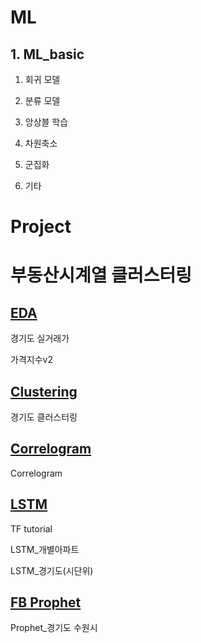 # ML

## 1. ML_basic
1. 회귀 모델

2. 분류 모델

3. 앙상블 학습

4. 차원축소

5. 군집화

6. 기타

# Project

# 부동산시계열 클러스터링
## [EDA](https://github.com/htright/ML/tree/master/Project/%EB%B6%80%EB%8F%99%EC%82%B0%EC%8B%9C%EA%B3%84%EC%97%B4%20%ED%81%B4%EB%9F%AC%EC%8A%A4%ED%84%B0%EB%A7%81/EDA)
경기도 실거래가

가격지수v2

## [Clustering](https://github.com/htright/ML/tree/master/Project/%EB%B6%80%EB%8F%99%EC%82%B0%EC%8B%9C%EA%B3%84%EC%97%B4%20%ED%81%B4%EB%9F%AC%EC%8A%A4%ED%84%B0%EB%A7%81/Clustering)
경기도 클러스터링

## [Correlogram](https://github.com/htright/ML/tree/master/Project/%EB%B6%80%EB%8F%99%EC%82%B0%EC%8B%9C%EA%B3%84%EC%97%B4%20%ED%81%B4%EB%9F%AC%EC%8A%A4%ED%84%B0%EB%A7%81/Correlogram)
Correlogram

## [LSTM](https://github.com/htright/ML/tree/master/Project/%EB%B6%80%EB%8F%99%EC%82%B0%EC%8B%9C%EA%B3%84%EC%97%B4%20%ED%81%B4%EB%9F%AC%EC%8A%A4%ED%84%B0%EB%A7%81/LSTM)
TF tutorial

LSTM_개별아파트

LSTM_경기도(시단위)

## [FB Prophet](https://github.com/htright/ML/tree/master/Project/%EB%B6%80%EB%8F%99%EC%82%B0%EC%8B%9C%EA%B3%84%EC%97%B4%20%ED%81%B4%EB%9F%AC%EC%8A%A4%ED%84%B0%EB%A7%81/Prophet)

Prophet_경기도 수원시
